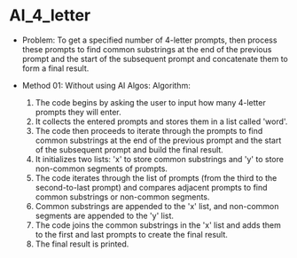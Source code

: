 # AI_4_letter

- Problem: To get a specified number of 4-letter prompts, then process these prompts to find common substrings at the end of the previous prompt and the start of the subsequent prompt and concatenate them to form a final result.

- Method 01: Without using AI Algos:
  Algorithm:
   1. The code begins by asking the user to input how many 4-letter prompts they will enter.
   2. It collects the entered prompts and stores them in a list called 'word'.
   3. The code then proceeds to iterate through the prompts to find common substrings at the end of the previous prompt and the start of the subsequent prompt and build the final result.
   4. It initializes two lists: 'x' to store common substrings and 'y' to store non-common segments of prompts.
   5. The code iterates through the list of prompts (from the third to the second-to-last prompt) and compares adjacent prompts to find common substrings or non-common segments.
   6. Common substrings are appended to the 'x' list, and non-common segments are appended to the 'y' list.
   7. The code joins the common substrings in the 'x' list and adds them to the first and last prompts to create the final result.
   8. The final result is printed.
